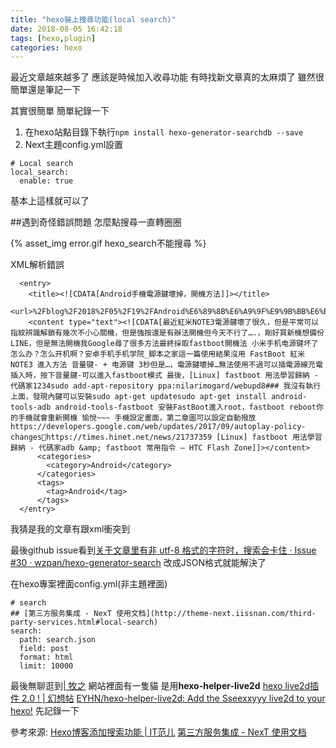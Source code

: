```yaml
---
title: "hexo裝上搜尋功能(local search)"
date: 2018-08-05 16:42:18
tags: [hexo,plugin]
categories: hexo
---
```


最近文章越來越多了
應該是時候加入收尋功能
有時找新文章真的太麻煩了
雖然很簡單還是筆記一下

<!--more-->

其實很簡單
簡單紀錄一下

1. 在hexo站點目錄下執行`npm install hexo-generator-searchdb --save`
2. Next主題config.yml設置
```
# Local search
local_search:
  enable: true
```
基本上這樣就可以了


##遇到奇怪錯誤問題
怎麼點搜尋一直轉圈圈

{% asset_img error.gif hexo_search不能搜尋 %}

XML解析錯誤
```
  <entry>
    <title><![CDATA[Android手機電源鍵壞掉，開機方法]]></title>
    <url>%2Fblog%2F2018%2F05%2F19%2FAndroid%E6%89%8B%E6%A9%9F%E9%9B%BB%E6%BA%90%E9%8D%B5%E5%A3%9E%E6%8E%89%EF%BC%8C%E9%96%8B%E6%A9%9F%E6%96%B9%E6%B3%95%2F</url>
    <content type="text"><![CDATA[最近紅米NOTE3電源鍵壞了很久，但是平常可以指紋辨識解鎖有幾次不小心關機，但是強按還是有辦法開機但今天不行了….，剛好買新機想備份LINE，但是無法開機我Google尋了很多方法最終採取fastboot開機法 小米手机电源键坏了怎么办？怎么开机啊？安卓手机手机学院_脚本之家這一篇使用結果沒用 FastBoot 紅米NOTE3 進入方法 音量键- + 电源键 3秒但是…，電源鍵壞掉…無法使用不過可以插電源線充電插入時，按下音量鍵-可以進入fastboot模式 最後，[Linux] fastboot 用法學習歸納 - 代碼家1234sudo add-apt-repository ppa:nilarimogard/webupd8### 我沒有執行上面，發現內鍵可以安裝sudo apt-get updatesudo apt-get install android-tools-adb android-tools-fastboot 安裝FastBoot進入root，fastboot reboot你的手機就會重新開機 愉悅~~~ 手機設定畫面，第二章圖可以設定自動撥放 https://developers.google.com/web/updates/2017/09/autoplay-policy-changeshttps://times.hinet.net/news/21737359 [Linux] fastboot 用法學習歸納 - 代碼家adb &amp; fastboot 常用指令 – HTC Flash Zone]]></content>
      <categories>
        <category>Android</category>
      </categories>
      <tags>
        <tag>Android</tag>
      </tags>
  </entry>
```
我猜是我的文章有跟xml衝突到

最後github issue看到[关于文章里有非 utf-8 格式的字符时，搜索会卡住 · Issue #30 · wzpan/hexo-generator-search](https://github.com/wzpan/hexo-generator-search/issues/30)
改成JSON格式就能解決了

在hexo專案裡面config.yml(非主題裡面)
```
# search
## [第三方服务集成 - NexT 使用文档](http://theme-next.iissnan.com/third-party-services.html#local-search)
search:
  path: search.json
  field: post
  format: html
  limit: 10000
```

最後無聊逛到[| 牧之](http://muyunyun.cn/about/)
網站裡面有一隻貓
是用**hexo-helper-live2d**
[hexo live2d插件 2.0 ! | 幻想帖](https://huaji8.top/post/live2d-plugin-2.0/)
[EYHN/hexo-helper-live2d: Add the Sseexxyyy live2d to your hexo!](https://github.com/EYHN/hexo-helper-live2d)
先記錄一下


參考來源:
[Hexo博客添加搜索功能 | IT范儿](http://www.itfanr.cc/2017/10/27/add-search-function-to-hexo-blog/)
[第三方服务集成 - NexT 使用文档](http://theme-next.iissnan.com/third-party-services.html#local-search)